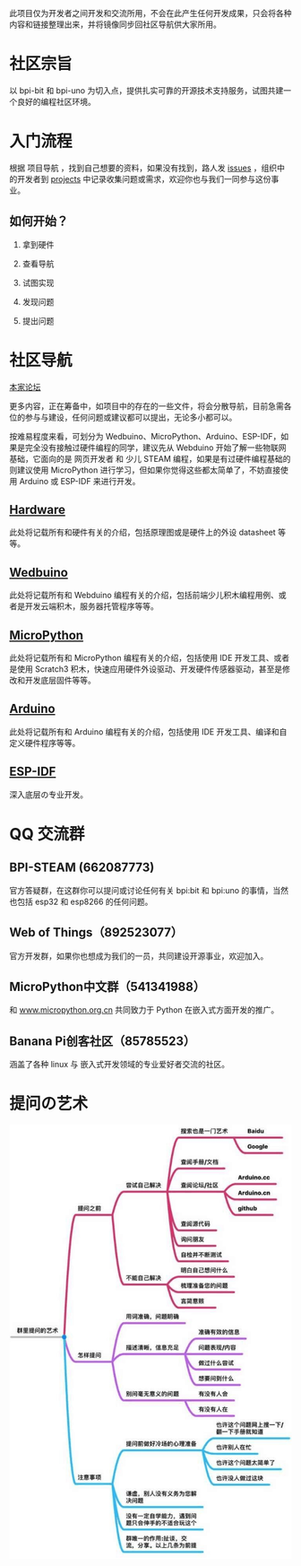 此项目仅为开发者之间开发和交流所用，不会在此产生任何开发成果，只会将各种内容和链接整理出来，并将镜像同步回社区导航供大家所用。

# 社区宗旨

以 bpi-bit 和 bpi-uno 为切入点，提供扎实可靠的开源技术支持服务，试图共建一个良好的编程社区环境。

# 入门流程

根据 项目导航 ，找到自己想要的资料，如果没有找到，路人发 [issues](https://github.com/BPI-STEAM/bpi-bit-development/issues) ，组织中的开发者到 [projects](https://github.com/BPI-STEAM/bpi-bit-development/projects) 中记录收集问题或需求，欢迎你也与我们一同参与这份事业。

## 如何开始？

1. 拿到硬件

2. 查看导航

3. 试图实现

4. 发现问题

5. 提出问题

# 社区导航

[本家论坛](https://forum.banana-pi.org.cn/c/bpi-bit)

更多内容，正在筹备中，如项目中的存在的一些文件，将会分散导航，目前急需各位的参与与建设，任何问题或建议都可以提出，无论多小都可以。

按难易程度来看，可划分为 Wedbuino、MicroPython、Arduino、ESP-IDF，如果是完全没有接触过硬件编程的同学，建议先从 Webduino 开始了解一些物联网基础，它面向的是 网页开发者 和 少儿 STEAM 编程，如果是有过硬件编程基础的则建议使用 MicroPython 进行学习，但如果你觉得这些都太简单了，不妨直接使用 Arduino 或 ESP-IDF 来进行开发。

## [Hardware](hardware.md)

此处将记载所有和硬件有关的介绍，包括原理图或是硬件上的外设 datasheet 等等。

## [Wedbuino](webduino.md)

此处将记载所有和 Webduino 编程有关的介绍，包括前端少儿积木编程用例、或者是开发云端积木，服务器托管程序等等。

## [MicroPython](micropython.md)

此处将记载所有和 MicroPython 编程有关的介绍，包括使用 IDE 开发工具、或者是使用 Scratch3 积木，快速应用硬件外设驱动、开发硬件传感器驱动，甚至是修改和开发底层固件等等。

## [Arduino](arduino.md) 

此处将记载所有和 Arduino 编程有关的介绍，包括使用 IDE 开发工具、编译和自定义硬件程序等等。

## [ESP-IDF](esp-idf.md)

深入底层の专业开发。

# QQ 交流群

## BPI-STEAM (662087773)

官方答疑群，在这群你可以提问或讨论任何有关 bpi:bit 和 bpi:uno 的事情，当然也包括 esp32 和 esp8266 的任何问题。

## Web of Things（892523077）

官方开发群，如果你也想成为我们的一员，共同建设开源事业，欢迎加入。

## MicroPython中文群（541341988）
和 www.micropython.org.cn 共同致力于 Python 在嵌入式方面开发的推广。

## Banana Pi创客社区（85785523）
涵盖了各种 linux 与 嵌入式开发领域的专业爱好者交流的社区。

# 提问の艺术

![how_to_ask](how_to_ask.jpg)
